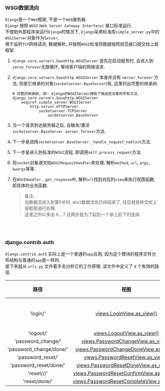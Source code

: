 ### WSGI数据流向
`Django`是一个`Web`框架, 不是一个`Web`服务器.  
`Django` 按照 `WSGI(Web Server Gateway Interface)` 接口标准运行.  
不借助外部程序来运行`Django`的情况下, `Django`采用标准库`simple_server.py`中的`WSGIServer`对象作为`Server`,  
用于监听`TCP`网络请求, 数据解析, 并按照`WSGI`标准将数据按照规范接口提交给上层框架.  
 
  1. `django.core.servers.basehttp.WSGIServer` 首先在启动服务时, 会进入到`serve_forever`无限循环, 等待客户端的网络请求.   
  2. `django.core.servers.basehttp.WSGIServer` 本身并没有 `server_forever` 方法, 但是它继承的对象(`socketserver.BaseServer`)有, 这里列出完整的继承树.  
     ```shell
     # 完整的继承树, 即: django的WSGIServer拥有下面这些对象的所有方法.
     django.core.servers.basehttp.WSGIServer
         wsgiref.simple_server.WSGIServer
             http.server.HTTPServer
                 socketserver.TCPServer
                     socketserver.BaseServer
     ```
  3. 当一个请求到达服务器之后, 会触发/激活`socketserver.BaseServer.server_forever`方法.
  4. 下一步是调用`socketserver.BaseServer._handle_request_noblock`方法.
  5. 下一步是进入到标准的`WSGI`流程, 即调用`self.process_request`方法.
  6. 将`socket`对象递交给`WSGIRequestHandler`来处理, 解析`method`, `url`, `args`, `kwargs`等等.
  7. 在`WSGIHandler._get_response`中, 解析`url`找到对应的`view`来执行视图函数, 即具体的业务函数.      
  
     > 备注:  
     > 当数据流进入到第5步时, `WSGI`数据流向已经结束了, 往后就是转交给上层框架进行处理.  
     > 这里之所以多出 6，7 这两步是为了起到一个承上启下的连续.  

&nbsp;  
&nbsp;  
### django.contrib.auth  
`django.contrib.auth` 实际上是一个普通的`app`应用, 因为这个模块的程序文件分布结构与普通的`app`是一样的.   
接下来就从 `urls.py` 文件着手去分析它的工作原理, 该文件中定义了 `8` 个有效的路径.   
  
|路径|视图|描述|
|:---:|:---:| :---: | 
|'login/'|[views.LoginView.as_view()](#)| 登录界面 |  
|'logout/'|[views.LogoutView.as_view()](#)| - |  
|'password_change/'|[views.PasswordChangeView.as_view()](#)| - |  
|'password_change/done/'|[views.PasswordChangeDoneView.as_view()](#)| - |  
|'password_reset/'|[views.PasswordResetView.as_view()](#)|   - |
|'password_reset/done/'|[views.PasswordResetDoneView.as_view(#)]()|  - | 
|'reset/<uidb64>/<token>/'|[views.PasswordResetConfirmView.as_view(#)]()|   - |
|'reset/done/'|[views.PasswordResetCompleteView.as_view()](#)|   - |